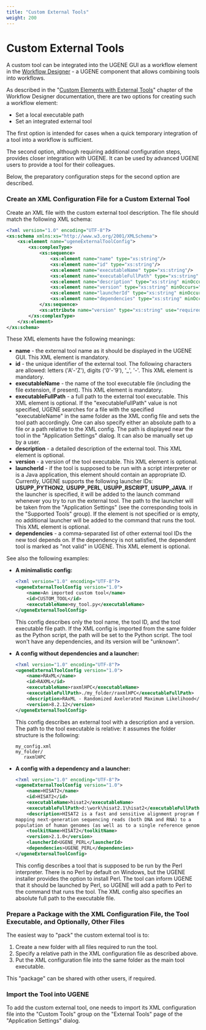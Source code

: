 ```yaml
---
title: "Custom External Tools"
weight: 200
---
```


# Custom External Tools

A custom tool can be integrated into the UGENE GUI as a workflow element in the [Workflow Designer](https://local.ugene.unipro.ru/wiki/display/WDD33/About+the+Workflow+Designer) - a UGENE component that allows combining tools into workflows.

As described in the "[Custom Elements with External Tools](https://local.ugene.unipro.ru/wiki/display/WDD33/Custom+Elements+with+External+Tools)" chapter of the Workflow Designer documentation, there are two options for creating such a workflow element:

* Set a local executable path
* Set an integrated external tool

The first option is intended for cases when a quick temporary integration of a tool into a workflow is sufficient.

The second option, although requiring additional configuration steps, provides closer integration with UGENE. It can be used by advanced UGENE users to provide a tool for their colleagues.

Below, the preparatory configuration steps for the second option are described.

### Create an XML Configuration File for a Custom External Tool

Create an XML file with the custom external tool description. The file should match the following XML schema:

```xml
<?xml version="1.0" encoding="UTF-8"?>
<xs:schema xmlns:xs="http://www.w3.org/2001/XMLSchema">
    <xs:element name="ugeneExternalToolConfig">
        <xs:complexType>
            <xs:sequence>
                <xs:element name="name" type="xs:string"/>
                <xs:element name="id" type="xs:string"/>
                <xs:element name="executableName" type="xs:string"/>
                <xs:element name="executableFullPath" type="xs:string" minOccurs="0"/>
                <xs:element name="description" type="xs:string" minOccurs="0"/>
                <xs:element name="version" type="xs:string" minOccurs="0"/>
                <xs:element name="launcherId" type="xs:string" minOccurs="0"/>
                <xs:element name="dependencies" type="xs:string" minOccurs="0"/>
            </xs:sequence>
            <xs:attribute name="version" type="xs:string" use="required"/>
        </xs:complexType>
    </xs:element>
</xs:schema>
```

These XML elements have the following meanings:

* **name** - the external tool name as it should be displayed in the UGENE GUI. This XML element is mandatory.
* **id** - the unique identifier of the external tool. The following characters are allowed: letters ('A'-'Z'), digits ('0'-'9'), '\_', '-'. This XML element is mandatory.
* **executableName** - the name of the tool executable file (including the file extension, if present). This XML element is mandatory.
* **executableFullPath** - a full path to the external tool executable. This XML element is optional. If the "executableFullPath" value is not specified, UGENE searches for a file with the specified "executableName" in the same folder as the XML config file and sets the tool path accordingly. One can also specify either an absolute path to a file or a path relative to the XML config. The path is displayed near the tool in the "Application Settings" dialog. It can also be manually set up by a user.
* **description** - a detailed description of the external tool. This XML element is optional.
* **version** - a version of the tool executable. This XML element is optional.
* **launcherId** - if the tool is supposed to be run with a script interpreter or is a Java application, this element should contain an appropriate ID. Currently, UGENE supports the following launcher IDs: **USUPP\_PYTHON2**, **USUPP\_PERL**, **USUPP\_RSCRIPT**, **USUPP\_JAVA**. If the launcher is specified, it will be added to the launch command whenever you try to run the external tool. The path to the launcher will be taken from the "Application Settings" (see the corresponding tools in the "Supported Tools" group). If the element is not specified or is empty, no additional launcher will be added to the command that runs the tool. This XML element is optional.
* **dependencies** - a comma-separated list of other external tool IDs the new tool depends on. If the dependency is not satisfied, the dependent tool is marked as "not valid" in UGENE. This XML element is optional.

See also the following examples:

* **A minimalistic config:**

    ```xml
    <?xml version="1.0" encoding="UTF-8"?>
    <ugeneExternalToolConfig version="1.0">
        <name>An imported custom tool</name>
        <id>CUSTOM_TOOL</id>
        <executableName>my_tool.py</executableName>
    </ugeneExternalToolConfig>
    ```

    This config describes only the tool name, the tool ID, and the tool executable file path. If the XML config is imported from the same folder as the Python script, the path will be set to the Python script. The tool won't have any dependencies, and its version will be "unknown".

* **A config without dependencies and a launcher:**

    ```xml
    <?xml version="1.0" encoding="UTF-8"?>
    <ugeneExternalToolConfig version="1.0">
        <name>RAxML</name>
        <id>RAXML</id>
        <executableName>raxmlHPC</executableName>
        <executableFullPath>./my_folder/raxmlHPC</executableFullPath>
        <description>RAxML - Randomized Axelerated Maximum Likelihood</description>
        <version>8.2.12</version>
    </ugeneExternalToolConfig>
    ```

    This config describes an external tool with a description and a version. The path to the tool executable is relative: it assumes the folder structure is the following:

    ```
    my_config.xml
    my_folder/
       raxmlHPC
    ```

* **A config with a dependency and a launcher:**

    ```xml
    <?xml version="1.0" encoding="UTF-8"?>
    <ugeneExternalToolConfig version="1.0">
        <name>HISAT2</name>
        <id>HISAT2</id>
        <executableName>hisat2</executableName>
        <executableFullPath>d:\work\hisat2.1\hisat2</executableFullPath>
        <description>HISAT2 is a fast and sensitive alignment program for
    mapping next-generation sequencing reads (both DNA and RNA) to a
    population of human genomes (as well as to a single reference genome).</description>
        <toolkitName>HISAT2</toolkitName>
        <version>2.1.0</version>
        <launcherId>UGENE_PERL</launcherId>
        <dependencies>UGENE_PERL</dependencies>
    </ugeneExternalToolConfig>
    ```

    This config describes a tool that is supposed to be run by the Perl interpreter. There is no Perl by default on Windows, but the UGENE installer provides the option to install Perl. The tool can inform UGENE that it should be launched by Perl, so UGENE will add a path to Perl to the command that runs the tool. The XML config also specifies an absolute full path to the executable file.

### Prepare a Package with the XML Configuration File, the Tool Executable, and Optionally, Other Files

The easiest way to "pack" the custom external tool is to:

1. Create a new folder with all files required to run the tool.
2. Specify a relative path in the XML configuration file as described above.
3. Put the XML configuration file into the same folder as the main tool executable.

This "package" can be shared with other users, if required.

### Import the Tool into UGENE

To add the custom external tool, one needs to import its XML configuration file into the "Custom Tools" group on the "External Tools" page of the "Application Settings" dialog.
